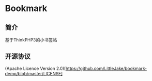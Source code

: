 # Bookmark

## 简介

基于ThinkPHP3的小书签站

## 开源协议

(Apache Licence Version 2.0)[https://github.com/LittleJake/bookmark-demo/blob/master/LICENSE]
